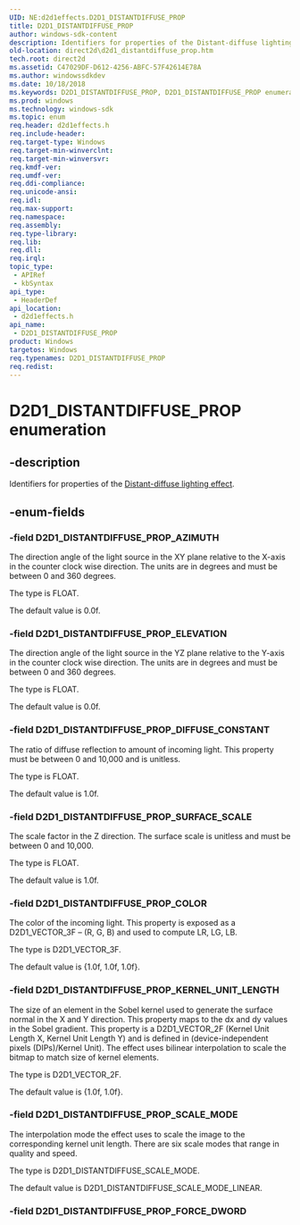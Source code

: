 ```yaml
---
UID: NE:d2d1effects.D2D1_DISTANTDIFFUSE_PROP
title: D2D1_DISTANTDIFFUSE_PROP
author: windows-sdk-content
description: Identifiers for properties of the Distant-diffuse lighting effect.
old-location: direct2d\d2d1_distantdiffuse_prop.htm
tech.root: direct2d
ms.assetid: C47029DF-D612-4256-ABFC-57F42614E78A
ms.author: windowssdkdev
ms.date: 10/18/2018
ms.keywords: D2D1_DISTANTDIFFUSE_PROP, D2D1_DISTANTDIFFUSE_PROP enumeration [Direct2D], D2D1_DISTANTDIFFUSE_PROP_AZIMUTH, D2D1_DISTANTDIFFUSE_PROP_COLOR, D2D1_DISTANTDIFFUSE_PROP_DIFFUSE_CONSTANT, D2D1_DISTANTDIFFUSE_PROP_ELEVATION, D2D1_DISTANTDIFFUSE_PROP_KERNEL_UNIT_LENGTH, D2D1_DISTANTDIFFUSE_PROP_SCALE_MODE, D2D1_DISTANTDIFFUSE_PROP_SURFACE_SCALE, d2d1effects/D2D1_DISTANTDIFFUSE_PROP, d2d1effects/D2D1_DISTANTDIFFUSE_PROP_AZIMUTH, d2d1effects/D2D1_DISTANTDIFFUSE_PROP_COLOR, d2d1effects/D2D1_DISTANTDIFFUSE_PROP_DIFFUSE_CONSTANT, d2d1effects/D2D1_DISTANTDIFFUSE_PROP_ELEVATION, d2d1effects/D2D1_DISTANTDIFFUSE_PROP_KERNEL_UNIT_LENGTH, d2d1effects/D2D1_DISTANTDIFFUSE_PROP_SCALE_MODE, d2d1effects/D2D1_DISTANTDIFFUSE_PROP_SURFACE_SCALE, direct2d.d2d1_distantdiffuse_prop
ms.prod: windows
ms.technology: windows-sdk
ms.topic: enum
req.header: d2d1effects.h
req.include-header: 
req.target-type: Windows
req.target-min-winverclnt: 
req.target-min-winversvr: 
req.kmdf-ver: 
req.umdf-ver: 
req.ddi-compliance: 
req.unicode-ansi: 
req.idl: 
req.max-support: 
req.namespace: 
req.assembly: 
req.type-library: 
req.lib: 
req.dll: 
req.irql: 
topic_type:
 - APIRef
 - kbSyntax
api_type:
 - HeaderDef
api_location:
 - d2d1effects.h
api_name:
 - D2D1_DISTANTDIFFUSE_PROP
product: Windows
targetos: Windows
req.typenames: D2D1_DISTANTDIFFUSE_PROP
req.redist: 
---
```


# D2D1_DISTANTDIFFUSE_PROP enumeration


## -description


Identifiers for properties of the <a href="https://msdn.microsoft.com/981FD58B-0565-4D0E-957C-3ED81BA8A6EB">Distant-diffuse lighting effect</a>.


## -enum-fields




### -field D2D1_DISTANTDIFFUSE_PROP_AZIMUTH

The direction angle of the light source in the XY plane relative to the X-axis in the counter clock wise direction. The units are in degrees and must be between 0 and 360 degrees.
            

The type is FLOAT.

The default value is 0.0f.


### -field D2D1_DISTANTDIFFUSE_PROP_ELEVATION

The direction angle of the light source in the YZ plane relative to the Y-axis in the counter clock wise direction. The units are in degrees and must be between 0 and 360 degrees. 
            

The type is FLOAT.

The default value is 0.0f.


### -field D2D1_DISTANTDIFFUSE_PROP_DIFFUSE_CONSTANT

The ratio of diffuse reflection to amount of incoming light. This property must be between 0 and 10,000 and is unitless. 
            

The type is FLOAT.

The default value is 1.0f.


### -field D2D1_DISTANTDIFFUSE_PROP_SURFACE_SCALE

The scale factor in the Z direction. The surface scale is unitless and must be between 0 and 10,000.
            

The type is FLOAT.

The default value is 1.0f.


### -field D2D1_DISTANTDIFFUSE_PROP_COLOR

The color of the incoming light. This property is exposed as a D2D1_VECTOR_3F – (R, G, B) and used to compute LR, LG, LB. 
            

The type is D2D1_VECTOR_3F.

The default value is {1.0f, 1.0f, 1.0f}.


### -field D2D1_DISTANTDIFFUSE_PROP_KERNEL_UNIT_LENGTH

The size of an element in the Sobel kernel used to generate the surface normal in the X and Y direction. This property maps to the dx and dy values in the Sobel gradient. This property is a D2D1_VECTOR_2F (Kernel Unit Length X, Kernel Unit Length Y) and is defined in (device-independent pixels (DIPs)/Kernel Unit). The effect uses bilinear interpolation to scale the bitmap to match size of kernel elements. 
            

The type is D2D1_VECTOR_2F.

The default value is {1.0f, 1.0f}.


### -field D2D1_DISTANTDIFFUSE_PROP_SCALE_MODE

The interpolation mode the effect uses to scale the image to the corresponding kernel unit length. There are six scale modes that range in quality and speed.
            

The type is D2D1_DISTANTDIFFUSE_SCALE_MODE.

The default value is D2D1_DISTANTDIFFUSE_SCALE_MODE_LINEAR.


### -field D2D1_DISTANTDIFFUSE_PROP_FORCE_DWORD



